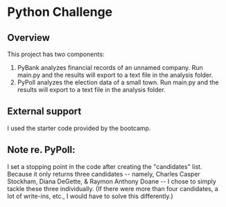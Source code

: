 # Python Challenge

## Overview
This project has two components:
1. PyBank analyzes financial records of an unnamed company. Run main.py and the results will export to a text file in the analysis folder.
2. PyPoll analyzes the election data of a small town. Run main.py and the results will export to a text file in the analysis folder.

## External support
I used the starter code provided by the bootcamp.

## Note re. PyPoll: 
I set a stopping point in the code after creating the "candidates" list. Because it only returns three candidates -- namely, Charles Casper Stockham, Diana DeGette, & Raymon Anthony Doane -- I chose to simply tackle these three individually. (If there were more than four candidates, a lot of write-ins, etc., I would have to solve this differently.)